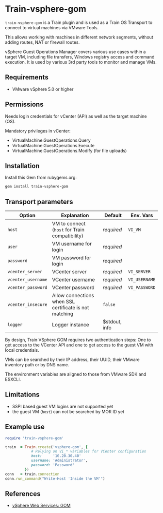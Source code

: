 # Train-vsphere-gom

`train-vsphere-gom` is a Train plugin and is used as a Train OS Transport to
connect to virtual machines via VMware Tools.

This allows working with machines in different network segments, without
adding routes, NAT or firewall routes.

vSphere Guest Operations Manager covers various use cases within a target VM,
including file transfers, Windows registry access and command execution. It is
used by various 3rd party tools to monitor and manage VMs.

## Requirements

- VMware vSphere 5.0 or higher

## Permissions

Needs login credentials for vCenter (API) as well as the target machine (OS).

Mandatory privileges in vCenter:

- VirtualMachine.GuestOperations.Query
- VirtualMachine.GuestOperations.Execute
- VirtualMachine.GuestOperations.Modify (for file uploads)

## Installation

Install this Gem from rubygems.org:

```bash
gem install train-vsphere-gom
```

## Transport parameters

| Option             | Explanation                                            | Default    | Env. Vars     |
|--------------------|--------------------------------------------------------|------------|---------------|
| `host`             | VM to connect (`host` for Train compatibility)         | _required_ | `VI_VM`       |
| `user`             | VM username for login                                  | _required_ |               |
| `password`         | VM password  for login                                 | _required_ |               |
| `vcenter_server`   | VCenter server                                         | _required_ | `VI_SERVER`   |
| `vcenter_username` | VCenter username                                       | _required_ | `VI_USERNAME` |
| `vcenter_password` | VCenter password                                       | _required_ | `VI_PASSWORD` |
| `vcenter_insecure` | Allow connections when SSL certificate is not matching | `false`    |               |
| `logger`           | Logger instance                                        | $stdout, info |            |

By design, Train VSphere GOM requires two authentication steps: One to get access to the VCenter API and one
to get access to the guest VM with local credentials.

VMs can be searched by their IP address, their UUID, their VMware inventory path or by DNS name.

The environment variables are aligned to those from VMware SDK and ESXCLI.

## Limitations

- SSPI based guest VM logins are not supported yet
- the guest VM (`host`) can not be searched by MOR ID yet

## Example use

```ruby
require 'train-vsphere-gom'

train  = Train.create('vsphere-gom', {
            # Relying on VI_* variables for VCenter configuration
            host:     '10.20.30.40'
            username: 'Administrator',
            password: 'Password'
         })
conn   = train.connection
conn.run_command("Write-Host 'Inside the VM'")
```

## References

- [vSphere Web Services: GOM](https://code.vmware.com/docs/5722/vsphere-web-services-api-reference/doc/vim.vm.guest.GuestOperationsManager.html)
